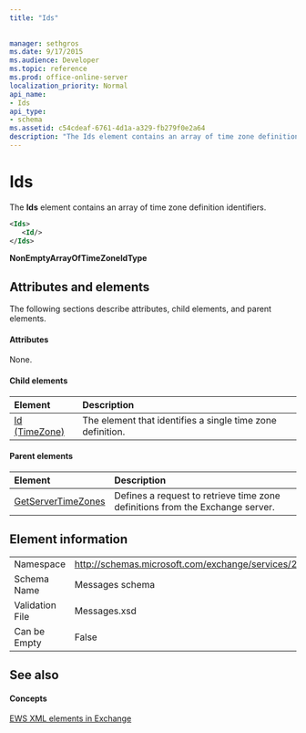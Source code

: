 ```yaml
---
title: "Ids"
 
 
manager: sethgros
ms.date: 9/17/2015
ms.audience: Developer
ms.topic: reference
ms.prod: office-online-server
localization_priority: Normal
api_name:
- Ids
api_type:
- schema
ms.assetid: c54cdeaf-6761-4d1a-a329-fb279f0e2a64
description: "The Ids element contains an array of time zone definition identifiers."
---
```


# Ids

The **Ids** element contains an array of time zone definition identifiers. 
  
```XML
<Ids>
   <Id/>
</Ids>
```

 **NonEmptyArrayOfTimeZoneIdType**
## Attributes and elements

The following sections describe attributes, child elements, and parent elements.
  
#### Attributes

None.
  
#### Child elements

|**Element**|**Description**|
|:-----|:-----|
|[Id (TimeZone)](id-timezone.md) <br/> |The element that identifies a single time zone definition.  <br/> |
   
#### Parent elements

|**Element**|**Description**|
|:-----|:-----|
|[GetServerTimeZones](getservertimezones.md) <br/> |Defines a request to retrieve time zone definitions from the Exchange server.  <br/> |
   
## Element information

|||
|:-----|:-----|
|Namespace  <br/> |http://schemas.microsoft.com/exchange/services/2006/messages  <br/> |
|Schema Name  <br/> |Messages schema  <br/> |
|Validation File  <br/> |Messages.xsd  <br/> |
|Can be Empty  <br/> |False  <br/> |
   
## See also

#### Concepts

[EWS XML elements in Exchange](ews-xml-elements-in-exchange.md)

